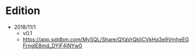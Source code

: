 # Edition

* 2018/11/1
    * v0.1
    * https://app.sqldbm.com/MySQL/Share/QYaVrQkliCVkHq3e9VmheEGFrngIE8md_DYjF4jNYw0
